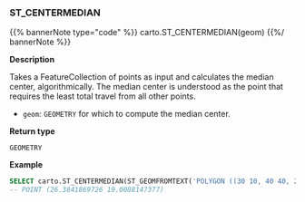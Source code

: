 ### ST_CENTERMEDIAN

{{% bannerNote type="code" %}}
carto.ST_CENTERMEDIAN(geom)
{{%/ bannerNote %}}

**Description**

Takes a FeatureCollection of points as input and calculates the median center, algorithmically. The median center is understood as the point that requires the least total travel from all other points.

* `geom`: `GEOMETRY` for which to compute the median center.

**Return type**

`GEOMETRY`

**Example**

```sql
SELECT carto.ST_CENTERMEDIAN(ST_GEOMFROMTEXT('POLYGON ((30 10, 40 40, 20 40, 10 20, 30 10))'));
-- POINT (26.3841869726 19.0088147377)
```
